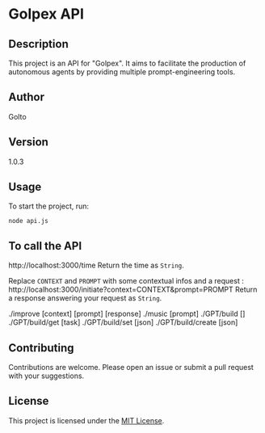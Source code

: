 
# Golpex API

## Description
This project is an API for "Golpex". It aims to facilitate the production of autonomous agents by providing multiple prompt-engineering tools.

## Author
Golto

## Version
1.0.3

## Usage
To start the project, run:
```
node api.js
```

## To call the API
http://localhost:3000/time
Return the time as `String`.

Replace `CONTEXT` and `PROMPT` with some contextual infos and a request :
http://localhost:3000/initiate?context=CONTEXT&prompt=PROMPT
Return a response answering your request as `String`.

./improve [context] [prompt] [response]
./music [prompt]
./GPT/build []
./GPT/build/get [task]
./GPT/build/set [json]
./GPT/build/create [json]

## Contributing
Contributions are welcome. Please open an issue or submit a pull request with your suggestions.

## License
This project is licensed under the [MIT License](LICENSE).

